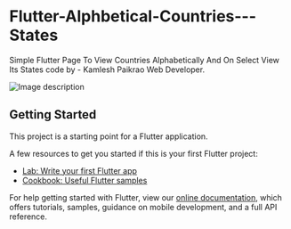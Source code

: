 # Flutter-Alphbetical-Countries---States

Simple Flutter Page To View Countries Alphabetically And On Select View Its States
code by - 
Kamlesh Paikrao
Web Developer.

![Image description](link-to-image)

## Getting Started

This project is a starting point for a Flutter application.

A few resources to get you started if this is your first Flutter project:

- [Lab: Write your first Flutter app](https://flutter.dev/docs/get-started/codelab)
- [Cookbook: Useful Flutter samples](https://flutter.dev/docs/cookbook)

For help getting started with Flutter, view our
[online documentation](https://flutter.dev/docs), which offers tutorials,
samples, guidance on mobile development, and a full API reference.

